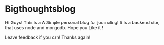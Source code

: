 # Bigthoughtsblog
Hi Guys! This is a A Simple personal blog for journaling! It is a backend site, that uses node and mongodb. Hope you Like it !

Leave feedback if you can! Thanks again!
